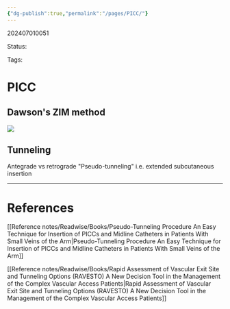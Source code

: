 ```yaml
---
{"dg-publish":true,"permalink":"/pages/PICC/"}
---
```



202407010051

Status: 

Tags: 

# PICC

## Dawson's ZIM method
![](https://i.imgur.com/Dw2mDLv.png)


## Tunneling
Antegrade vs retrograde
"Pseudo-tunneling" i.e. extended subcutaneous insertion






___
# References
[[Reference notes/Readwise/Books/Pseudo-Tunneling Procedure An Easy Technique for Insertion of PICCs and Midline Catheters in Patients With Small Veins of the Arm\|Pseudo-Tunneling Procedure An Easy Technique for Insertion of PICCs and Midline Catheters in Patients With Small Veins of the Arm]]

[[Reference notes/Readwise/Books/Rapid Assessment of Vascular Exit Site and Tunneling Options (RAVESTO) A New Decision Tool in the Management of the Complex Vascular Access Patients\|Rapid Assessment of Vascular Exit Site and Tunneling Options (RAVESTO) A New Decision Tool in the Management of the Complex Vascular Access Patients]]